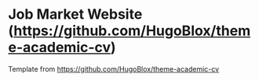 # Job Market Website (https://github.com/HugoBlox/theme-academic-cv)

Template from https://github.com/HugoBlox/theme-academic-cv
